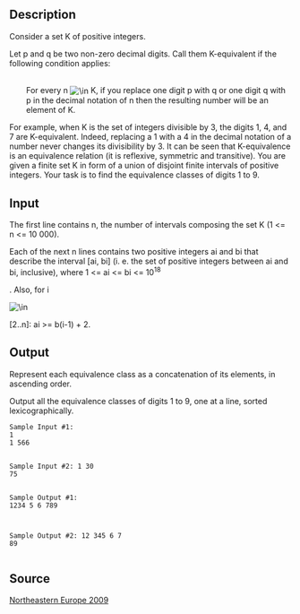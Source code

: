 <h2>Description</h2><p>Consider a set K of positive integers.
</p>Let p and q be two non-zero decimal digits. Call them K-equivalent if the following condition applies:
<p style="padding-left: 30px">
<br>For every n <img src="formula?tex=%5Cin" alt="\in" align="absmiddle"> K, if you replace one digit p with q or one digit q with p in the decimal notation of n then the resulting number will be an element of K.
<br></p><p>
</p>For example, when K is the set of integers divisible by 3, the digits 1, 4, and 7 are K-equivalent. Indeed, replacing a 1 with a 4 in the decimal notation of a number never changes its divisibility by 3.
It can be seen that K-equivalence is an equivalence relation (it is reflexive, symmetric and transitive).
You are given a finite set K in form of a union of disjoint finite intervals of positive integers.
Your task is to find the equivalence classes of digits 1 to 9.<h2>Input</h2><p>The first line contains n, the number of intervals composing the set K (1 &lt;= n &lt;= 10 000).
</p>Each of the next n lines contains two positive integers ai and bi that describe the interval [ai, bi] (i. e. the set of positive integers between ai and bi, inclusive), where 1 &lt;= ai &lt;= bi &lt;= 10<sup>18</sup><p>. Also, for i </p><img src="formula?tex=%5Cin" alt="\in" align="absmiddle"><p> [2..n]: ai &gt;= b(i-1) + 2.</p><h2>Output</h2><p>Represent each equivalence class as a concatenation of its elements, in ascending order.
</p>Output all the equivalence classes of digits 1 to 9, one at a line, sorted lexicographically.<pre><code class="language-input1">Sample Input #1:
1
1 566

Sample Input #2:
1
30 75</code></pre><pre><code class="language-output1">Sample Output #1:
1234
5
6
789

Sample Output #2:
12
345
6
7
89</code></pre><h2>Source</h2><a href="searchproblem?field=source&amp;key=Northeastern+Europe+2009">Northeastern Europe 2009</a>